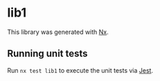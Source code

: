 # lib1

This library was generated with [Nx](https://nx.dev).


## Running unit tests

Run `nx test lib1` to execute the unit tests via [Jest](https://jestjs.io).


